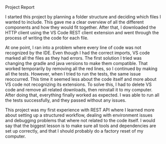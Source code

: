 Project Report

I started this project by planning a folder structure and deciding which files I wanted to include. 
This gave me a clear overview of all the different components and how they would fit together. 
After that, I downloaded the HTTP client using the VS Code REST client extension and went through the process of writing the code for each file. 

At one point, I ran into a problem where every line of code was not recognized by the IDE. 
Even though I had the correct imports, VS code marked all the files as they had errors. 
The first solution I tried was changing the gradle and java versions to make them compatible. 
That worked temporarily by removing all the red lines, so I continued by making all the tests. 
However, when I tried to run the tests, the same issue reoccurred. 
This time it seemed less about the code itself and more about VS code not recognizing its extensions. 
To solve this, I had to delete VS code and remove all related downloads, then reinstall it to my computer. 
After doing that, everything finally worked as expected. 
I was able to run all the tests successfully, and they passed without any issues.   

This project was my first experience with REST API where I learned more about setting up a structured workflow, 
dealing with environment issues and debugging problems that where not related to the code itself. 
I would say that the biggest lesson is to make sure all tools and dependencies are set up correctly,
and that I should probably do a factory reset of my computer. 
